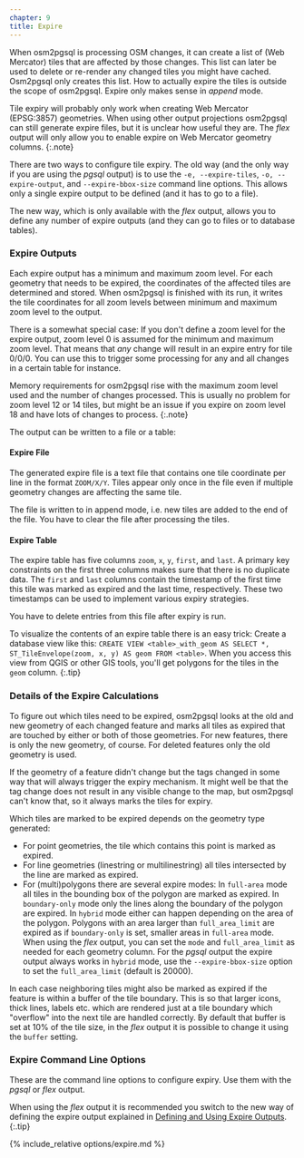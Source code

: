 ```yaml
---
chapter: 9
title: Expire
---
```


When osm2pgsql is processing OSM changes, it can create a list of (Web
Mercator) tiles that are affected by those changes. This list can later be used
to delete or re-render any changed tiles you might have cached. Osm2pgsql only
creates this list. How to actually expire the tiles is outside the scope of
osm2pgsql. Expire only makes sense in *append* mode.

Tile expiry will probably only work when creating Web Mercator (EPSG:3857)
geometries. When using other output projections osm2pgsql can still generate
expire files, but it is unclear how useful they are. The *flex* output will
only allow you to enable expire on Web Mercator geometry columns.
{:.note}

There are two ways to configure tile expiry. The old way (and the only way if
you are using the *pgsql* output) is to use the `-e, --expire-tiles`, `-o,
--expire-output`, and `--expire-bbox-size` command line options. This allows
only a single expire output to be defined (and it has to go to a file).

The new way, which is only available with the
*flex* output, allows you to define any number of expire outputs (and they can
go to files or to database tables).

### Expire Outputs

Each expire output has a minimum and maximum zoom level. For each geometry that
needs to be expired, the coordinates of the affected tiles are determined and
stored. When osm2pgsql is finished with its run, it writes the tile coordinates
for all zoom levels between minimum and maximum zoom level to the output.

There is a somewhat special case: If you don't define a zoom level for the
expire output, zoom level 0 is assumed for the minimum and maximum zoom level.
That means that *any* change will result in an expire entry for tile 0/0/0. You
can use this to trigger some processing for any and all changes in a certain
table for instance.

Memory requirements for osm2pgsql rise with the maximum zoom level used and the
number of changes processed. This is usually no problem for zoom level 12 or 14
tiles, but might be an issue if you expire on zoom level 18 and have lots of
changes to process.
{:.note}

The output can be written to a file or a table:

#### Expire File

The generated expire file is a text file that contains one tile coordinate per
line in the format `ZOOM/X/Y`. Tiles appear only once in the file even if
multiple geometry changes are affecting the same tile.

The file is written to in append mode, i.e. new tiles are added to the end of
the file. You have to clear the file after processing the tiles.

#### Expire Table

The expire table has five columns `zoom`, `x`, `y`, `first`, and `last`. A
primary key constraints on the first three columns makes sure that there is no
duplicate data. The `first` and `last` columns contain the timestamp of the
first time this tile was marked as expired and the last time, respectively.
These two timestamps can be used to implement various expiry strategies.

You have to delete entries from this file after expiry is run.

To visualize the contents of an expire table there is an easy trick: Create
a database view like this:
`CREATE VIEW <table>_with_geom AS SELECT *, ST_TileEnvelope(zoom, x, y) AS geom FROM <table>`.
When you access this view from QGIS or other GIS tools, you'll get polygons
for the tiles in the `geom` column.
{:.tip}

### Details of the Expire Calculations

To figure out which tiles need to be expired, osm2pgsql looks at the old and
new geometry of each changed feature and marks all tiles as expired that are
touched by either or both of those geometries. For new features, there is only
the new geometry, of course. For deleted features only the old geometry is
used.

If the geometry of a feature didn't change but the tags changed in some way
that will always trigger the expiry mechanism. It might well be that the tag
change does not result in any visible change to the map, but osm2pgsql can't
know that, so it always marks the tiles for expiry.

Which tiles are marked to be expired depends on the geometry type generated:

* For point geometries, the tile which contains this point is marked as
  expired.
* For line geometries (linestring or multilinestring) all tiles intersected
  by the line are marked as expired.
* For (multi)polygons there are several expire modes: In `full-area` mode
  all tiles in the bounding box of the polygon are marked as expired. In
  `boundary-only` mode only the lines along the boundary of the polygon are
  expired. In `hybrid` mode either can happen depending on the area of the
  polygon. Polygons with an area larger than `full_area_limit` are expired
  as if `boundary-only` is set, smaller areas in `full-area` mode. When using
  the *flex* output, you can set the `mode` and `full_area_limit` as needed
  for each geometry column. For the *pgsql* output the expire output always
  works in `hybrid` mode, use the `--expire-bbox-size` option to set the
  `full_area_limit` (default is 20000).

In each case neighboring tiles might also be marked as expired if the feature
is within a buffer of the tile boundary. This is so that larger icons, thick
lines, labels etc. which are rendered just at a tile boundary which "overflow"
into the next tile are handled correctly. By default that buffer is set at 10%
of the tile size, in the *flex* output it is possible to change it using the
`buffer` setting.

### Expire Command Line Options

These are the command line options to configure expiry. Use them with the
*pgsql* or *flex* output.

When using the *flex* output it is recommended you switch to the new way of
defining the expire output explained in [Defining and Using Expire
Outputs](#defining-and-using-expire-outputs).
{:.tip}

{% include_relative options/expire.md %}
